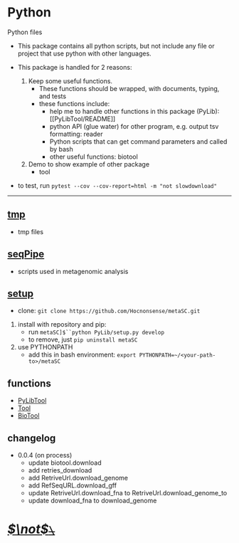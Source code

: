 <!--
 * @Date: 2020-10-02 20:40:15
 * @LastEditors: Hwrn hwrn.aou@sjtu.edu.cn
 * @LastEditTime: 2023-09-01 12:41:25
 * @FilePath: /metaSC/PyLib/README.md
 * @Description:
-->
Python
===
Python files

- This package contains all python scripts, but not include any file or project that use python with other languages.
- This package is handled for 2 reasons:
    1.  Keep some useful functions.
        - These functions should be wrapped, with documents, typing, and tests
        - these functions include:
            - help me to handle other functions in this package (PyLib): [[PyLibTool/README]]
            - python API (glue water) for other program, e.g. output tsv formatting: reader
            - Python scripts that can get command parameters and called by bash
            - other useful functions: biotool
    2.  Demo to show example of other package
        - tool

- to test, run `pytest --cov --cov-report=html -m "not slowdownload"`

---
## [tmp](tmp/__init__.py)
- tmp files

## [seqPipe](seqPipe/__init__.py)
- scripts used in metagenomic analysis

## [setup](setup.py)
- clone: `git clone https://github.com/Hocnonsense/metaSC.git`
1.  install with repository and pip:
    - run `metaSC]$``python PyLib/setup.py develop`
    - to remove, just `pip uninstall metaSC`
2.  use PYTHONPATH
    - add this in bash environment:
        `export PYTHONPATH=~/<your-path-to>/metaSC`

## functions
- [PyLibTool](PyLibTool/README.md)
- [Tool](tool/README.md)
- [BioTool](biotool/README.md)


## changelog
- 0.0.4 (on process)
    - update biotool.download
    - add retries_download
    - add RetriveUrl.download_genome
    - add RefSeqURL.download_gff
    - update RetriveUrl.download_fna to RetriveUrl.download_genome_to
    - update download_fna to download_genome

# [***$\not$<!-- @Hwrn -->*~~`\`~~**](../README.md)
